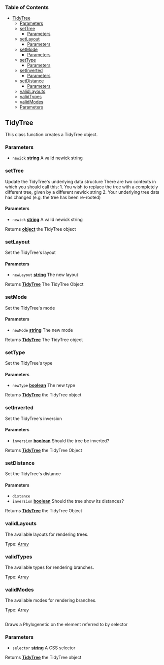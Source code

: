 <!-- Generated by documentation.js. Update this documentation by updating the source code. -->

### Table of Contents

-   [TidyTree][1]
    -   [Parameters][2]
    -   [setTree][3]
        -   [Parameters][4]
    -   [setLayout][5]
        -   [Parameters][6]
    -   [setMode][7]
        -   [Parameters][8]
    -   [setType][9]
        -   [Parameters][10]
    -   [setInverted][11]
        -   [Parameters][12]
    -   [setDistance][13]
        -   [Parameters][14]
    -   [validLayouts][15]
    -   [validTypes][16]
    -   [validModes][17]
    -   [Parameters][18]

## TidyTree

This class function creates a TidyTree object.

### Parameters

-   `newick` **[string][19]** A valid newick string

### setTree

Update the TidyTree's underlying data structure
There are two contexts in which you should call this:
	1\. You wish to replace the tree with a completely different tree, given by a different newick string
	2\. Your underlying tree data has changed (e.g. the tree has been re-rooted)

#### Parameters

-   `newick` **[string][19]** A valid newick string

Returns **[object][20]** the TidyTree object

### setLayout

Set the TidyTree's layout

#### Parameters

-   `newLayout` **[string][19]** The new layout

Returns **[TidyTree][21]** The TidyTree Object

### setMode

Set the TidyTree's mode

#### Parameters

-   `newMode` **[string][19]** The new mode

Returns **[TidyTree][21]** The TidyTree object

### setType

Set the TidyTree's type

#### Parameters

-   `newType` **[boolean][22]** The new type

Returns **[TidyTree][21]** the TidyTree object

### setInverted

Set the TidyTree's inversion

#### Parameters

-   `inversion` **[boolean][22]** Should the tree be inverted?

Returns **[TidyTree][21]** the TidyTree Object

### setDistance

Set the TidyTree's distance

#### Parameters

-   `distance`  
-   `inversion` **[boolean][22]** Should the tree show its distances?

Returns **[TidyTree][21]** the TidyTree Object

### validLayouts

The available layouts for rendering trees.

Type: [Array][23]

### validTypes

The available types for rendering branches.

Type: [Array][23]

### validModes

The available modes for rendering branches.

Type: [Array][23]

## 

Draws a Phylogenetic on the element referred to by selector

### Parameters

-   `selector` **[string][19]** A CSS selector

Returns **[TidyTree][21]** the TidyTree object

[1]: #tidytree

[2]: #parameters

[3]: #settree

[4]: #parameters-1

[5]: #setlayout

[6]: #parameters-2

[7]: #setmode

[8]: #parameters-3

[9]: #settype

[10]: #parameters-4

[11]: #setinverted

[12]: #parameters-5

[13]: #setdistance

[14]: #parameters-6

[15]: #validlayouts

[16]: #validtypes

[17]: #validmodes

[18]: #parameters-7

[19]: https://developer.mozilla.org/docs/Web/JavaScript/Reference/Global_Objects/String

[20]: https://developer.mozilla.org/docs/Web/JavaScript/Reference/Global_Objects/Object

[21]: #tidytree

[22]: https://developer.mozilla.org/docs/Web/JavaScript/Reference/Global_Objects/Boolean

[23]: https://developer.mozilla.org/docs/Web/JavaScript/Reference/Global_Objects/Array
